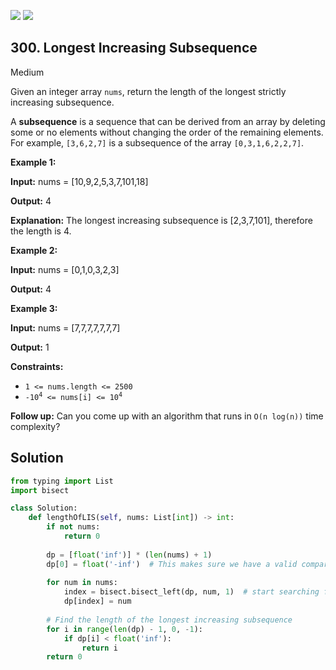 [![](https://img.shields.io/github/stars/LeetCode-in-Python/LeetCode-in-Python?label=Stars&style=flat-square)](https://github.com/LeetCode-in-Python/LeetCode-in-Python)
[![](https://img.shields.io/github/forks/LeetCode-in-Python/LeetCode-in-Python?label=Fork%20me%20on%20GitHub%20&style=flat-square)](https://github.com/LeetCode-in-Python/LeetCode-in-Python/fork)

## 300\. Longest Increasing Subsequence

Medium

Given an integer array `nums`, return the length of the longest strictly increasing subsequence.

A **subsequence** is a sequence that can be derived from an array by deleting some or no elements without changing the order of the remaining elements. For example, `[3,6,2,7]` is a subsequence of the array `[0,3,1,6,2,2,7]`.

**Example 1:**

**Input:** nums = [10,9,2,5,3,7,101,18]

**Output:** 4

**Explanation:** The longest increasing subsequence is [2,3,7,101], therefore the length is 4. 

**Example 2:**

**Input:** nums = [0,1,0,3,2,3]

**Output:** 4 

**Example 3:**

**Input:** nums = [7,7,7,7,7,7,7]

**Output:** 1 

**Constraints:**

*   `1 <= nums.length <= 2500`
*   <code>-10<sup>4</sup> <= nums[i] <= 10<sup>4</sup></code>

**Follow up:** Can you come up with an algorithm that runs in `O(n log(n))` time complexity?

## Solution

```python
from typing import List
import bisect

class Solution:
    def lengthOfLIS(self, nums: List[int]) -> int:
        if not nums:
            return 0
        
        dp = [float('inf')] * (len(nums) + 1)
        dp[0] = float('-inf')  # This makes sure we have a valid comparison at dp[1] = min(dp[1], num)
        
        for num in nums:
            index = bisect.bisect_left(dp, num, 1)  # start searching from index 1
            dp[index] = num
        
        # Find the length of the longest increasing subsequence
        for i in range(len(dp) - 1, 0, -1):
            if dp[i] < float('inf'):
                return i
        return 0
```